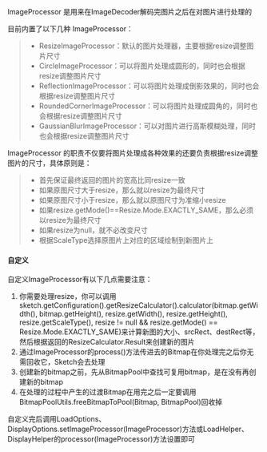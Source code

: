 ImageProcessor 是用来在ImageDecoder解码完图片之后在对图片进行处理的

目前内置了以下几种 ImageProcessor：
>* ResizeImageProcessor：默认的图片处理器，主要根据resize调整图片尺寸
>* CircleImageProcessor：可以将图片处理成圆形的，同时也会根据resize调整图片尺寸
>* ReflectionImageProcessor：可以将图片处理成倒影效果的，同时也会根据resize调整图片尺寸
>* RoundedCornerImageProcessor：可以将图片处理成圆角的，同时也会根据resize调整图片尺寸
>* GaussianBlurImageProcessor：可以对图片进行高斯模糊处理，同时也会根据resize调整图片尺寸

ImageProcessor 的职责不仅要将图片处理成各种效果的还要负责根据resize调整图片的尺寸，具体原则是：
>* 首先保证最终返回的图片的宽高比同resize一致
>* 如果原图尺寸大于resize，那么就以resize为最终尺寸
>* 如果原图尺寸小于resize，那么就以原图尺寸为准缩小resize
>* 如果resize.getMode()==Resize.Mode.EXACTLY_SAME，那么必须以resize为最终尺寸
>* 如果resize为null，就不必改变尺寸
>* 根据ScaleType选择原图片上对应的区域绘制到新图片上

#### 自定义
自定义ImageProcessor有以下几点需要注意：

1. 你需要处理resize，你可以调用sketch.getConfiguration().getResizeCalculator().calculator(bitmap.getWidth(), bitmap.getHeight(), resize.getWidth(), resize.getHeight(), resize.getScaleType(), resize != null && resize.getMode() == Resize.Mode.EXACTLY_SAME)来计算新图的大小、srcRect、destRect等，然后根据返回的ResizeCalculator.Result来创建新的图片
2. 通过ImageProcessor的process()方法传进去的Bitmap在你处理完之后你无需回收它，Sketch会去处理
3. 创建新的bitmap之前，先从BitmapPool中查找可复用bitmap，是在没有再创建新的bitmap
4. 在处理的过程中产生的过渡Bitmap在用完之后一定要调用BitmapPoolUtils.freeBitmapToPool(Bitmap, BitmapPool)回收掉

自定义完后调用LoadOptions、DisplayOptions.setImageProcessor(ImageProcessor)方法或LoadHelper、DisplayHelper的processor(ImageProcessor)方法设置即可
